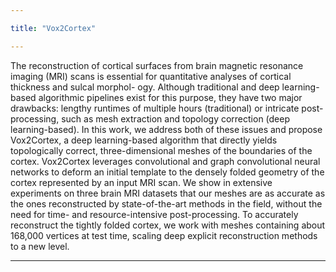 ```yaml
---

title: "Vox2Cortex"

---
```


The reconstruction of cortical surfaces from brain magnetic resonance imaging (MRI) scans is essential for quantitative analyses of cortical thickness and sulcal morphol-
ogy. Although traditional and deep learning-based algorithmic pipelines exist for this purpose, they have two major drawbacks: lengthy runtimes of multiple hours (traditional) or intricate post-processing, such as mesh extraction and topology correction (deep learning-based). In this work, we address both of these issues and propose Vox2Cortex, a deep learning-based algorithm that directly yields topologically correct, three-dimensional meshes of the boundaries of the cortex. Vox2Cortex leverages convolutional and graph convolutional neural networks to deform an initial template to the densely folded geometry of the cortex represented by an input MRI scan. We show in extensive experiments on three brain MRI datasets that our meshes are as accurate as the ones reconstructed by state-of-the-art methods in the field, without the need for time- and resource-intensive post-processing. To accurately reconstruct the tightly folded cortex, we work with meshes containing about
168,000 vertices at test time, scaling deep explicit reconstruction methods to a new level.


---



